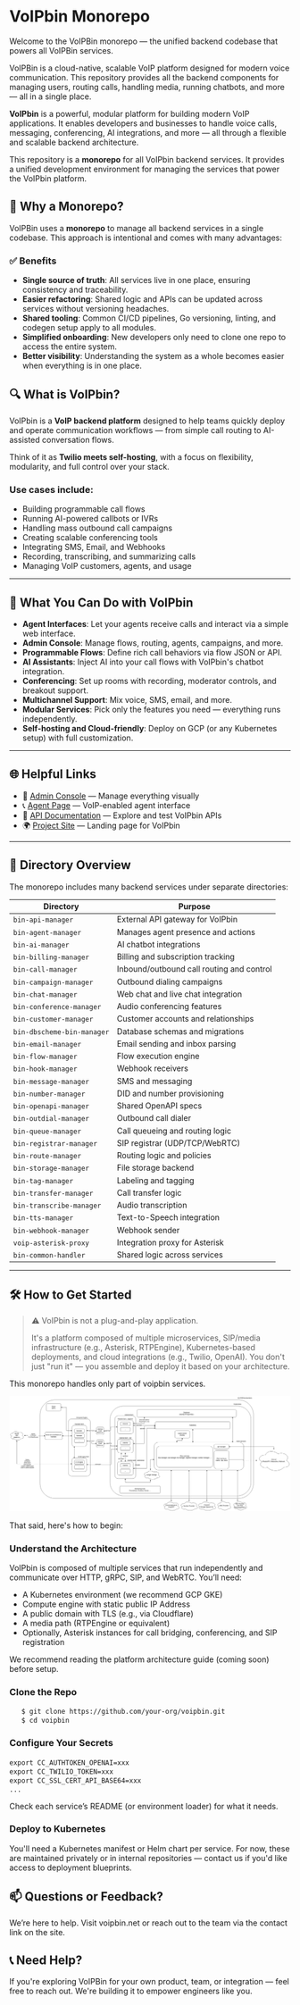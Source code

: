 # VoIPbin Monorepo

Welcome to the VoIPBin monorepo — the unified backend codebase that powers all VoIPBin services.

VoIPBin is a cloud-native, scalable VoIP platform designed for modern voice communication. This repository provides all the backend components for managing users, routing calls, handling media, running chatbots, and more — all in a single place.

**VoIPbin** is a powerful, modular platform for building modern VoIP applications. It enables developers and businesses to handle voice calls, messaging, conferencing, AI integrations, and more — all through a flexible and scalable backend architecture.

This repository is a **monorepo** for all VoIPbin backend services. It provides a unified development environment for managing the services that power the VoIPbin platform.

## 🧱 Why a Monorepo?

VoIPBin uses a **monorepo** to manage all backend services in a single codebase. This approach is intentional and comes with many advantages:

### ✅ Benefits

- **Single source of truth**: All services live in one place, ensuring consistency and traceability.
- **Easier refactoring**: Shared logic and APIs can be updated across services without versioning headaches.
- **Shared tooling**: Common CI/CD pipelines, Go versioning, linting, and codegen setup apply to all modules.
- **Simplified onboarding**: New developers only need to clone one repo to access the entire system.
- **Better visibility**: Understanding the system as a whole becomes easier when everything is in one place.

## 🔍 What is VoIPbin?

VoIPbin is a **VoIP backend platform** designed to help teams quickly deploy and operate communication workflows — from simple call routing to AI-assisted conversation flows.

Think of it as **Twilio meets self-hosting**, with a focus on flexibility, modularity, and full control over your stack.

### Use cases include:

- Building programmable call flows
- Running AI-powered callbots or IVRs
- Handling mass outbound call campaigns
- Creating scalable conferencing tools
- Integrating SMS, Email, and Webhooks
- Recording, transcribing, and summarizing calls
- Managing VoIP customers, agents, and usage

---

## 🚀 What You Can Do with VoIPbin

- **Agent Interfaces**: Let your agents receive calls and interact via a simple web interface.
- **Admin Console**: Manage flows, routing, agents, campaigns, and more.
- **Programmable Flows**: Define rich call behaviors via flow JSON or API.
- **AI Assistants**: Inject AI into your call flows with VoIPbin's chatbot integration.
- **Conferencing**: Set up rooms with recording, moderator controls, and breakout support.
- **Multichannel Support**: Mix voice, SMS, email, and more.
- **Modular Services**: Pick only the features you need — everything runs independently.
- **Self-hosting and Cloud-friendly**: Deploy on GCP (or any Kubernetes setup) with full customization.

---

## 🌐 Helpful Links

- 🔧 [Admin Console](https://admin.voipbin.net/) — Manage everything visually
- 📞 [Agent Page](https://talk.voipbin.net/) — VoIP-enabled agent interface
- 📘 [API Documentation](https://api.voipbin.net/docs/) — Explore and test VoIPbin APIs
- 🌍 [Project Site](http://voipbin.net/) — Landing page for VoIPbin

---

## 🧭 Directory Overview

The monorepo includes many backend services under separate directories:

| Directory                 | Purpose                                   |
|--------------------------|-------------------------------------------|
| `bin-api-manager`        | External API gateway for VoIPbin          |
| `bin-agent-manager`      | Manages agent presence and actions        |
| `bin-ai-manager`         | AI chatbot integrations                   |
| `bin-billing-manager`    | Billing and subscription tracking         |
| `bin-call-manager`       | Inbound/outbound call routing and control |
| `bin-campaign-manager`   | Outbound dialing campaigns                |
| `bin-chat-manager`       | Web chat and live chat integration        |
| `bin-conference-manager` | Audio conferencing features               |
| `bin-customer-manager`   | Customer accounts and relationships       |
| `bin-dbscheme-bin-manager` | Database schemas and migrations        |
| `bin-email-manager`      | Email sending and inbox parsing           |
| `bin-flow-manager`       | Flow execution engine                     |
| `bin-hook-manager`       | Webhook receivers                         |
| `bin-message-manager`    | SMS and messaging                         |
| `bin-number-manager`     | DID and number provisioning               |
| `bin-openapi-manager`    | Shared OpenAPI specs                      |
| `bin-outdial-manager`    | Outbound call dialer                      |
| `bin-queue-manager`      | Call queueing and routing logic           |
| `bin-registrar-manager`  | SIP registrar (UDP/TCP/WebRTC)            |
| `bin-route-manager`      | Routing logic and policies                |
| `bin-storage-manager`    | File storage backend                      |
| `bin-tag-manager`        | Labeling and tagging                      |
| `bin-transfer-manager`   | Call transfer logic                       |
| `bin-transcribe-manager` | Audio transcription                       |
| `bin-tts-manager`        | Text-to-Speech integration                |
| `bin-webhook-manager`    | Webhook sender                            |
| `voip-asterisk-proxy`    | Integration proxy for Asterisk            |
| `bin-common-handler`     | Shared logic across services              |

---


## 🛠️ How to Get Started

> ⚠️ VoIPbin is not a plug-and-play application.
> 
> It's a platform composed of multiple microservices, SIP/media infrastructure (e.g., Asterisk, RTPEngine), Kubernetes-based deployments, and cloud integrations (e.g., Twilio, OpenAI). You don't just "run it" — you assemble and deploy it based on your architecture.

This monorepo handles only part of voipbin services.

![VoIPBin Architecture](architecture_overview_all.png)


That said, here's how to begin:

### Understand the Architecture

VoIPbin is composed of multiple services that run independently and communicate over HTTP, gRPC, SIP, and WebRTC. You’ll need:

* A Kubernetes environment (we recommend GCP GKE)
* Compute engine with static public IP Address
* A public domain with TLS (e.g., via Cloudflare)
* A media path (RTPEngine or equivalent)
* Optionally, Asterisk instances for call bridging, conferencing, and SIP registration

We recommend reading the platform architecture guide (coming soon) before setup.

### Clone the Repo

```
   $ git clone https://github.com/your-org/voipbin.git
   $ cd voipbin
```

### Configure Your Secrets

```
export CC_AUTHTOKEN_OPENAI=xxx
export CC_TWILIO_TOKEN=xxx
export CC_SSL_CERT_API_BASE64=xxx
...
```
Check each service’s README (or environment loader) for what it needs.

### Deploy to Kubernetes
You'll need a Kubernetes manifest or Helm chart per service. For now, these are maintained privately or in internal repositories — contact us if you'd like access to deployment blueprints.


## 📫 Questions or Feedback?
We’re here to help. Visit voipbin.net or reach out to the team via the contact link on the site.

## 📞 Need Help?
If you're exploring VoIPBin for your own product, team, or integration — feel free to reach out. We're building it to empower engineers like you.

